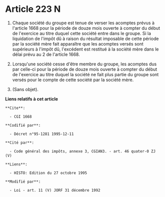 # Article 223 N

1. Chaque société du groupe est tenue de verser les acomptes prévus à l'article 1668 pour la période de douze mois ouverte à
compter du début de l'exercice au titre duquel cette société entre dans le groupe. Si la liquidation de l'impôt dû à raison
du résultat imposable de cette période par la société mère fait apparaître que les acomptes versés sont supérieurs à l'impôt
dû, l'excédent est restitué à la société mère dans le délai prévu au 2 de l'article 1668.

2. Lorsqu'une société cesse d'être membre du groupe, les acomptes dus par celle-ci pour la période de douze mois ouverte à
compter du début de l'exercice au titre duquel la société ne fait plus partie du groupe sont versés pour le compte de cette
société par la société mère.

3. (Sans objet).

**Liens relatifs à cet article**

	**Cite**:

	  - CGI 1668

	**Codifié par**:

	  - Décret n°95-1281 1995-12-11

	**Cité par**:

	  - Code général des impôts, annexe 3, CGIAN3. - art. 46 quater-0 ZJ (V)

	**Liens**:

	  - HISTO: Edition du 27 octobre 1995

	**Modifié par**:

	  - Loi - art. 11 (V) JORF 31 décembre 1992
